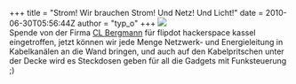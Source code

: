 +++
title = "Strom! Wir brauchen Strom! Und Netz! Und Licht!"
date = 2010-06-30T05:56:44Z
author = "typ_o"
+++
![](https://flipdot.org/blog/uploads/bergmann.jpg)  
Spende von der Firma [CL Bergmann](http://www.cl-bergmann.de/) für
flipdot hackerspace kassel eingetroffen, jetzt können wir jede Menge
Netzwerk- und Energieleitung in Kabelkanälen an die Wand bringen, und
auch auf den Kabelpritschen unter der Decke wird es Steckdosen geben für
all die Gadgets mit Funksteuerung ;)
